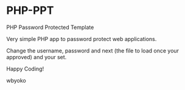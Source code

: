 PHP-PPT
=======

PHP Password Protected Template

Very simple PHP app to password protect web applications.

Change the username, password and next (the file to load once your approved) and your set. 

Happy Coding! 

wbyoko
